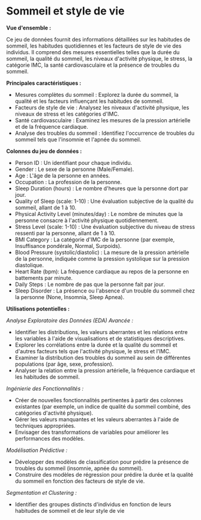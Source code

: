 # Sommeil et style de vie

**Vue d'ensemble :**

Ce jeu de données fournit des informations détaillées sur les habitudes de sommeil, les habitudes quotidiennes et les facteurs de style de vie des individus. Il comprend des mesures essentielles telles que la durée du sommeil, la qualité du sommeil, les niveaux d'activité physique, le stress, la catégorie IMC, la santé cardiovasculaire et la présence de troubles du sommeil.

**Principales caractéristiques :**

- Mesures complètes du sommeil : Explorez la durée du sommeil, la qualité et les facteurs influençant les habitudes de sommeil.
- Facteurs de style de vie : Analysez les niveaux d'activité physique, les niveaux de stress et les catégories d'IMC.
- Santé cardiovasculaire : Examinez les mesures de la pression artérielle et de la fréquence cardiaque.
- Analyse des troubles du sommeil : Identifiez l'occurrence de troubles du sommeil tels que l'insomnie et l'apnée du sommeil.

**Colonnes du jeu de données :**

- Person ID : Un identifiant pour chaque individu.
- Gender : Le sexe de la personne (Male/Female).
- Age : L'âge de la personne en années.
- Occupation : La profession de la personne.
- Sleep Duration (hours) : Le nombre d'heures que la personne dort par jour.
- Quality of Sleep (scale: 1-10) : Une évaluation subjective de la qualité du sommeil, allant de 1 à 10.
- Physical Activity Level (minutes/day) : Le nombre de minutes que la personne consacre à l'activité physique quotidiennement.
- Stress Level (scale: 1-10) : Une évaluation subjective du niveau de stress ressenti par la personne, allant de 1 à 10.
- BMI Category : La catégorie d'IMC de la personne (par exemple, Insuffisance pondérale, Normal, Surpoids).
- Blood Pressure (systolic/diastolic) : La mesure de la pression artérielle de la personne, indiquée comme la pression systolique sur la pression diastolique.
- Heart Rate (bpm): La fréquence cardiaque au repos de la personne en battements par minute.
- Daily Steps : Le nombre de pas que la personne fait par jour.
- Sleep Disorder : La présence ou l'absence d'un trouble du sommeil chez la personne (None, Insomnia, Sleep Apnea).

**Utilisations potentielles :**

*Analyse Exploratoire des Données (EDA) Avancée :*

- Identifier les distributions, les valeurs aberrantes et les relations entre les variables à l'aide de visualisations et de statistiques descriptives.
- Explorer les corrélations entre la durée et la qualité du sommeil et d'autres facteurs tels que l'activité physique, le stress et l'IMC.
- Examiner la distribution des troubles du sommeil au sein de différentes populations (par âge, sexe, profession).
- Analyser la relation entre la pression artérielle, la fréquence cardiaque et les habitudes de sommeil.

*Ingénierie des Fonctionnalités :*

- Créer de nouvelles fonctionnalités pertinentes à partir des colonnes existantes (par exemple, un indice de qualité du sommeil combiné, des catégories d'activité physique).
- Gérer les valeurs manquantes et les valeurs aberrantes à l'aide de techniques appropriées.
- Envisager des transformations de variables pour améliorer les performances des modèles.

*Modélisation Prédictive :*

- Développer des modèles de classification pour prédire la présence de troubles du sommeil (insomnie, apnée du sommeil).
- Construire des modèles de régression pour prédire la durée et la qualité du sommeil en fonction des facteurs de style de vie.
    
*Segmentation et Clustering :*

- Identifier des groupes distincts d'individus en fonction de leurs habitudes de sommeil et de leur style de vie
